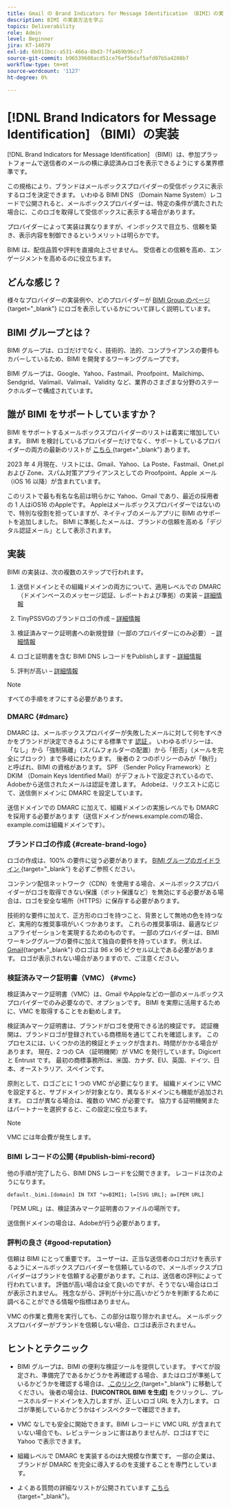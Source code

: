 ```yaml
---
title: Gmail の Brand Indicators for Message Identification （BIMI）の実装
description: BIMI の実装方法を学ぶ
topics: Deliverability
role: Admin
level: Beginner
jira: KT-14079
exl-id: 6b911bcc-a531-466a-8bd3-7fa469b96cc7
source-git-commit: b96539608acd51ce76ef5bdaf5afd07b5a4208b7
workflow-type: tm+mt
source-wordcount: '1127'
ht-degree: 0%

---
```


# [!DNL Brand Indicators for Message Identification] （BIMI）の実装

[!DNL Brand Indicators for Message Identification] （BIMI）は、参加プラットフォームで送信者のメールの横に承認済みロゴを表示できるようにする業界標準です。

この規格により、ブランドはメールボックスプロバイダーの受信ボックスに表示するロゴを決定できます。 いわゆる BIMI DNS （Domain Name System）レコードで公開されると、メールボックスプロバイダーは、特定の条件が満たされた場合に、このロゴを取得して受信ボックスに表示する場合があります。

プロバイダーによって実装は異なりますが、インボックスで目立ち、信頼を築き、表示内容を制御できるというメリットは明らかです。

BIMI は、配信品質や評判を直接向上させません。 受信者との信頼を高め、エンゲージメントを高めるのに役立ちます。

## どんな感じ？

様々なプロバイダーの実装例や、どのプロバイダーが [BIMI Group のページ ](https://bimigroup.org/where-is-my-bimi-logo-displayed/){target="_blank"} にロゴを表示しているかについて詳しく説明しています。

## BIMI グループとは？

BIMI グループは、ロゴだけでなく、技術的、法的、コンプライアンスの要件もカバーしているため、BIMI を開発するワーキンググループです。

BIMI グループは、Google、Yahoo、Fastmail、Proofpoint、Mailchimp、Sendgrid、Valimail、Valimail、Validity など、業界のさまざまな分野のステークホルダーで構成されています。

## 誰が BIMI をサポートしていますか？

BIMI をサポートするメールボックスプロバイダーのリストは着実に増加しています。 BIMI を検討しているプロバイダーだけでなく、サポートしているプロバイダーの両方の最新のリストが [ こちら ](https://bimigroup.org/bimi-infographic/){target="_blank"} あります。

2023 年 4 月現在、リストには、Gmail、Yahoo、La Poste、Fastmail、Onet.pl および Zone、スパム対策アプライアンスとしての Proofpoint、Apple メール（iOS 16 以降）が含まれています。

このリストで最も有名な名前は明らかに Yahoo、Gmail であり、最近の採用者の 1 人はiOS16 のAppleです。 Appleはメールボックスプロバイダーではないので、特別な役割を担っていますが、ネイティブのメールアプリに BIMI のサポートを追加しました。 BIMI に準拠したメールは、ブランドの信頼を高める「デジタル認証メール」として表示されます。

## 実装

BIMI の実装は、次の複数のステップで行われます。

1. 送信ドメインとその組織ドメインの両方について、適用レベルでの DMARC （ドメインベースのメッセージ認証、レポートおよび準拠）の実装 – [ 詳細情報 ](#dmarc)

1. TinyPSSVGのブランドロゴの作成 – [ 詳細情報 ](#create-brand-logo)

1. 検証済みマーク証明書への新規登録（一部のプロバイダーにのみ必要） – [ 詳細情報 ](#vmc)

1. ロゴと証明書を含む BIMI DNS レコードをPublishします – [ 詳細情報 ](#publish-bimi-record)

1. 評判が高い – [ 詳細情報 ](#good-reputation)

>[!NOTE]
>
>すべての手順をオフにする必要があります。


### DMARC {#dmarc}

DMARC は、メールボックスプロバイダーが失敗したメールに対して何をすべきかをブランドが決定できるようにする標準です [ 認証 ](../additional-resources/authentication.md)。 いわゆるポリシーは、「なし」から「強制隔離」（スパムフォルダーの配置）から「拒否」（メールを完全にブロック）まで多岐にわたります。 後者の 2 つのポリシーのみが「執行」と呼ばれ、BIMI の資格があります。 SPF （Sender Policy Framework）と DKIM （Domain Keys Identified Mail）がデフォルトで設定されているので、Adobeから送信されたメールは認証を渡します。 Adobeは、リクエストに応じて、送信側ドメインに DMARC を設定しています。

送信ドメインでの DMARC に加えて、組織ドメインの実施レベルでも DMARC を採用する必要があります（送信ドメインがnews.example.comの場合、example.comは組織ドメインです）。

### ブランドロゴの作成 {#create-brand-logo}

ロゴの作成は、100% の要件に従う必要があります。 [BIMI グループのガイドライン ](https://bimigroup.org/creating-bimi-svg-logo-files/){target="_blank"} を必ずご参照ください。

コンテンツ配信ネットワーク（CDN）を使用する場合、メールボックスプロバイダーがロゴを取得できない保護（ボット保護など）を無効にする必要がある場合は、ロゴを安全な場所（HTTPS）に保存する必要があります。

技術的な要件に加えて、正方形のロゴを持つこと、背景として無地の色を持つなど、実用的な推奨事項がいくつかあります。 これらの推奨事項は、最適なビジュアライゼーションを実現するためのものです。 一部のプロバイダーは、BIMI ワーキンググループの要件に加えて独自の要件を持っています。 例えば、[Gmail](https://support.google.com/a/answer/10911027?sjid=903725605955621707-EU){target="_blank"} のロゴは 96 x 96 ピクセル以上である必要があります。
ロゴが表示されない場合がありますので、ご注意ください。

### 検証済みマーク証明書（VMC） {#vmc}

検証済みマーク証明書（VMC）は、Gmail やAppleなどの一部のメールボックスプロバイダーでのみ必要なので、オプションです。 BIMI を実際に活用するために、VMC を取得することをお勧めします。

検証済みマーク証明書は、ブランドがロゴを使用できる法的検証です。 認証機関は、ブランドロゴが登録されている商標局を通じてこれを確認します。 このプロセスには、いくつかの法的検証とチェックが含まれ、時間がかかる場合があります。 現在、2 つの CA （証明機関）が VMC を発行しています。Digicert と Entrust です。 最初の商標事務所は、米国、カナダ、EU、英国、ドイツ、日本、オーストラリア、スペインです。

原則として、ロゴごとに 1 つの VMC が必要になります。 組織ドメインに VMC を設定すると、サブドメインが対象となり、異なるドメインにも機能が追加されます。 ロゴが異なる場合は、複数の VMC が必要です。 協力する証明機関またはパートナーを選択すると、この設定に役立ちます。

>[!NOTE]
>
>VMC には年会費が発生します。

### BIMI レコードの公開 {#publish-bimi-record}

他の手順が完了したら、BIMI DNS レコードを公開できます。 レコードは次のようになります。

```
default._bimi.[domain] IN TXT "v=BIMI1; l=[SVG URL]; a=[PEM URL]
```

「PEM URL」は、検証済みマーク証明書のファイルの場所です。

送信側ドメインの場合は、Adobeが行う必要があります。

### 評判の良さ {#good-reputation}

信頼は BIMI にとって重要です。 ユーザーは、正当な送信者のロゴだけを表示するようにメールボックスプロバイダーを信頼しているので、メールボックスプロバイダーはブランドを信頼する必要があります。これは、送信者の評判によって行われています。 評価が高い場合は全て良いのですが、そうでない場合はロゴが表示されません。 残念ながら、評判が十分に高いかどうかを判断するために調べることができる情報や指標はありません。

VMC の作業と費用を実行しても、この部分は取り除かれません。 メールボックスプロバイダーがブランドを信頼しない場合、ロゴは表示されません。

## ヒントとテクニック

* BIMI グループは、BIMI の便利な検証ツールを提供しています。 すべてが設定され、準備完了であるかどうかを再確認する場合、またはロゴが準拠しているかどうかを確認する場合は、[ このリンク ](https://bimigroup.org/bimi-generator/){target="_blank"} に移動してください。 後者の場合は、**[!UICONTROL BIMI を生成]** をクリックし、プレースホルダードメインを入力しますが、正しいロゴ URL を入力します。 ロゴが準拠しているかどうかはインスペクターで確認できます。

* VMC なしでも安全に開始できます。BIMI レコードに VMC URL が含まれていない場合でも、レピュテーションに害はありませんが、ロゴはすでに Yahoo で表示できます。

* 組織レベルで DMARC を実装するのは大規模な作業です。 一部の企業は、ブランドが DMARC を完全に導入するのを支援することを専門としています。

* よくある質問の詳細なリストが公開されています [ こちら ](https://bimigroup.org/faqs-for-senders-esps/){target="_blank"}。
